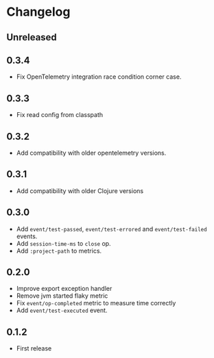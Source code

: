 # Changelog

## Unreleased

## 0.3.4

- Fix OpenTelemetry integration race condition corner case.

## 0.3.3

- Fix read config from classpath

## 0.3.2

- Add compatibility with older opentelemetry versions.

## 0.3.1

- Add compatibility with older Clojure versions

## 0.3.0

- Add `event/test-passed`, `event/test-errored` and `event/test-failed` events.
- Add `session-time-ms` to `close` op.
- Add `:project-path` to metrics.

## 0.2.0

- Improve export exception handler
- Remove jvm started flaky metric
- Fix `event/op-completed` metric to measure time correctly
- Add `event/test-executed` event.

## 0.1.2

- First release
